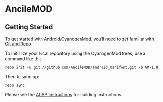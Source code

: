 AncileMOD
=========

Getting Started
---------------

To get started with Android/CyanogenMod, you'll need to get
familiar with [Git and Repo](http://source.android.com/source/using-repo.html).

To initialize your local repository using the CyanogenMod trees, use a command like this:

    repo init -u git://github.com/AncileMOD/android_manifest.git -b AM-1.0

Then to sync up:

    repo sync

Please see the [AOSP Instructions](http://source.android.com/source/building.html) for building instructions.
